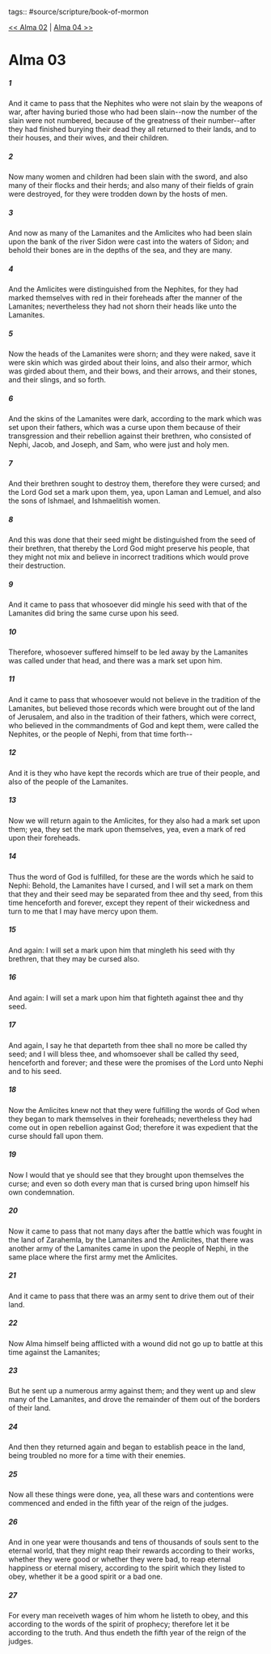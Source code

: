tags:: #source/scripture/book-of-mormon

[<< Alma 02](/book-of-mormon/09_Alma/Alma_02.md) | [Alma 04 >>](/book-of-mormon/09_Alma/Alma_04.md)

# Alma 03

##### 1

And it came to pass that the Nephites who were not slain by the weapons of war, after having buried those who had been slain--now the number of the slain were not numbered, because of the greatness of their number--after they had finished burying their dead they all returned to their lands, and to their houses, and their wives, and their children.

##### 2

Now many women and children had been slain with the sword, and also many of their flocks and their herds; and also many of their fields of grain were destroyed, for they were trodden down by the hosts of men.

##### 3

And now as many of the Lamanites and the Amlicites who had been slain upon the bank of the river Sidon were cast into the waters of Sidon; and behold their bones are in the depths of the sea, and they are many.

##### 4

And the Amlicites were distinguished from the Nephites, for they had marked themselves with red in their foreheads after the manner of the Lamanites; nevertheless they had not shorn their heads like unto the Lamanites.

##### 5

Now the heads of the Lamanites were shorn; and they were naked, save it were skin which was girded about their loins, and also their armor, which was girded about them, and their bows, and their arrows, and their stones, and their slings, and so forth.

##### 6

And the skins of the Lamanites were dark, according to the mark which was set upon their fathers, which was a curse upon them because of their transgression and their rebellion against their brethren, who consisted of Nephi, Jacob, and Joseph, and Sam, who were just and holy men.

##### 7

And their brethren sought to destroy them, therefore they were cursed; and the Lord God set a mark upon them, yea, upon Laman and Lemuel, and also the sons of Ishmael, and Ishmaelitish women.

##### 8

And this was done that their seed might be distinguished from the seed of their brethren, that thereby the Lord God might preserve his people, that they might not mix and believe in incorrect traditions which would prove their destruction.

##### 9

And it came to pass that whosoever did mingle his seed with that of the Lamanites did bring the same curse upon his seed.

##### 10

Therefore, whosoever suffered himself to be led away by the Lamanites was called under that head, and there was a mark set upon him.

##### 11

And it came to pass that whosoever would not believe in the tradition of the Lamanites, but believed those records which were brought out of the land of Jerusalem, and also in the tradition of their fathers, which were correct, who believed in the commandments of God and kept them, were called the Nephites, or the people of Nephi, from that time forth--

##### 12

And it is they who have kept the records which are true of their people, and also of the people of the Lamanites.

##### 13

Now we will return again to the Amlicites, for they also had a mark set upon them; yea, they set the mark upon themselves, yea, even a mark of red upon their foreheads.

##### 14

Thus the word of God is fulfilled, for these are the words which he said to Nephi: Behold, the Lamanites have I cursed, and I will set a mark on them that they and their seed may be separated from thee and thy seed, from this time henceforth and forever, except they repent of their wickedness and turn to me that I may have mercy upon them.

##### 15

And again: I will set a mark upon him that mingleth his seed with thy brethren, that they may be cursed also.

##### 16

And again: I will set a mark upon him that fighteth against thee and thy seed.

##### 17

And again, I say he that departeth from thee shall no more be called thy seed; and I will bless thee, and whomsoever shall be called thy seed, henceforth and forever; and these were the promises of the Lord unto Nephi and to his seed.

##### 18

Now the Amlicites knew not that they were fulfilling the words of God when they began to mark themselves in their foreheads; nevertheless they had come out in open rebellion against God; therefore it was expedient that the curse should fall upon them.

##### 19

Now I would that ye should see that they brought upon themselves the curse; and even so doth every man that is cursed bring upon himself his own condemnation.

##### 20

Now it came to pass that not many days after the battle which was fought in the land of Zarahemla, by the Lamanites and the Amlicites, that there was another army of the Lamanites came in upon the people of Nephi, in the same place where the first army met the Amlicites.

##### 21

And it came to pass that there was an army sent to drive them out of their land.

##### 22

Now Alma himself being afflicted with a wound did not go up to battle at this time against the Lamanites;

##### 23

But he sent up a numerous army against them; and they went up and slew many of the Lamanites, and drove the remainder of them out of the borders of their land.

##### 24

And then they returned again and began to establish peace in the land, being troubled no more for a time with their enemies.

##### 25

Now all these things were done, yea, all these wars and contentions were commenced and ended in the fifth year of the reign of the judges.

##### 26

And in one year were thousands and tens of thousands of souls sent to the eternal world, that they might reap their rewards according to their works, whether they were good or whether they were bad, to reap eternal happiness or eternal misery, according to the spirit which they listed to obey, whether it be a good spirit or a bad one.

##### 27

For every man receiveth wages of him whom he listeth to obey, and this according to the words of the spirit of prophecy; therefore let it be according to the truth. And thus endeth the fifth year of the reign of the judges.

